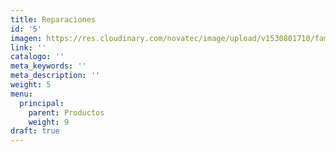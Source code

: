 ```yaml
---
title: Reparaciones
id: '5'
imagen: https://res.cloudinary.com/novatec/image/upload/v1530801710/familias/
link: ''
catalogo: ''
meta_keywords: ''
meta_description: ''
weight: 5
menu:
  principal:
    parent: Productos
    weight: 9
draft: true
---
```




